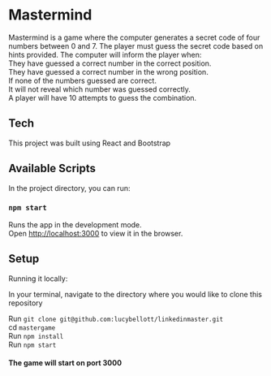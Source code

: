 # Mastermind

Mastermind is a game where the computer generates a secret code of four numbers between 0 and 7. The player must guess the secret code based on hints provided. The computer will inform the player when:
<br/>
They have guessed a correct number in the correct position.
<br/>
They have guessed a correct number in the wrong position. 
<br/>
If none of the numbers guessed are correct. 
<br/>
It will not reveal which number was guessed correctly.
<br/>
A player will have 10 attempts to guess the combination.

## Tech 

This project was built using React and Bootstrap

## Available Scripts

In the project directory, you can run:

### `npm start`

Runs the app in the development mode.\
Open [http://localhost:3000](http://localhost:3000) to view it in the browser.

## Setup

Running it locally:

In your terminal, navigate to the directory where you would like to clone this repository
<br/>

 Run `git clone git@github.com:lucybellott/linkedinmaster.git`
 <br/>
 cd  `mastergame`
 <br/>
 Run `npm install`
 <br/>
 Run `npm start`
 <br/>
#### The game will start on port 3000




